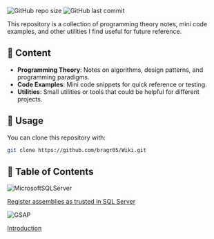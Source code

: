 ![GitHub repo size](https://img.shields.io/github/repo-size/bragr05/Wiki?color=f6b61f)
![GitHub last commit](https://img.shields.io/github/last-commit/bragr05/Wiki?color=027c4d)

This repository is a collection of programming theory notes, mini code examples, and other utilities I find useful for future reference.  

## 🚀 Content  

- **Programming Theory**: Notes on algorithms, design patterns, and programming paradigms.  
- **Code Examples**: Mini code snippets for quick reference or testing.  
- **Utilities**: Small utilities or tools that could be helpful for different projects.  

## 📌 Usage  

You can clone this repository with:  

```bash
git clone https://github.com/bragr05/Wiki.git
```

## 📖 Table of Contents

![MicrosoftSQLServer](https://img.shields.io/badge/Microsoft%20SQL%20Server-CC2927?style=for-the-badge&logo=microsoft%20sql%20server&logoColor=white&style=flat)

[Register assemblies as trusted in SQL Server](SQL/Trusted%20Assemblies.md) 

![GSAP](https://img.shields.io/badge/GSAP-1ee74f)

[Introduction](GSAP/Intro.md)
